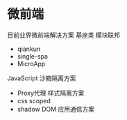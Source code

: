 # 微前端
目前业界微前端解决方案
基座类
模块联邦
- qiankun
- single-spa
- MicroApp

JavaScript 沙箱隔离方案
- Proxy代理
样式隔离方案
- css scoped
- shadow DOM
应用通信方案